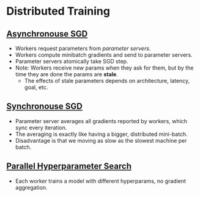 # Distributed Training

## [Asynchronouse SGD]()
  - Workers request parameters from *parameter servers*.
  - Workers compute minibatch gradients and send to parameter servers.
  - Parameter servers atomically take SGD step.
  - Note: Workers receive new params when they ask for them, but by the time they are done the params are **stale**.
       - The effects of stale parameters depends on architecture, latency, goal, etc.

## [Synchronouse SGD]()
  - Parameter server averages all gradients reported by workers, which sync every iteration.
  - The averaging is exactly like having a bigger, distributed mini-batch.
  - Disadvantage is that we moving as slow as the slowest machine per batch.

## [Parallel Hyperparameter Search]()
  - Each worker trains a model with different hyperparams, no gradient aggregation.
